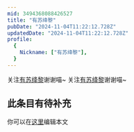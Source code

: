 ```yaml
---
mid: 3494368088426527
title: "有苏绛黎"
pubDate: "2024-11-04T11:22:12.728Z"
updatedDate: "2024-11-04T11:22:12.728Z"
profile:
  {
    Nickname: ["有苏绛黎"],
  }
---
```


关注[有苏绛黎](https://space.bilibili.com/3494368088426527)谢谢喵~ 关注[有苏绛黎](https://space.bilibili.com/3494368088426527)谢谢喵~

## 此条目有待补充
你可以在[这里](https://github.com/Yuhanawa/VTuber.ICU-Content/edit/master/v/有苏绛黎/index.md)编辑本文
